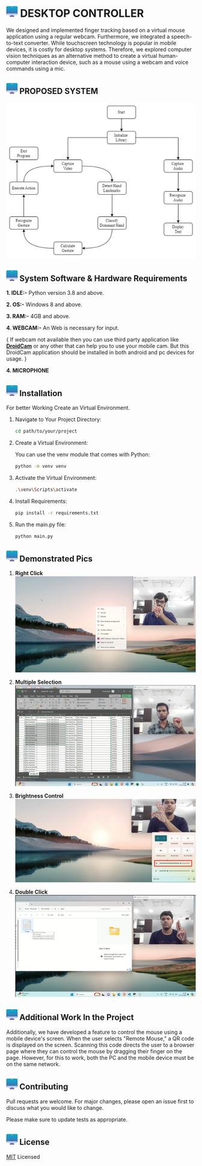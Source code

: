 # <img src="images/favicon.png" alt="Logo" width="30" height="30"> DESKTOP CONTROLLER

We designed and implemented finger tracking based on a virtual mouse application using a regular webcam. Furthermore, we integrated a speech-to-text converter. While touchscreen technology is popular in mobile devices, it is costly for desktop systems. Therefore, we explored computer vision techniques as an alternative method to create a virtual human-computer interaction device, such as a mouse using a webcam and voice commands using a mic.

## <img src="images/favicon.png" alt="Logo" width="30" height="30"> PROPOSED SYSTEM
![Design](images/proposed_system.png)

## <img src="images/favicon.png" alt="Logo" width="30" height="30"> System Software & Hardware Requirements
**1. IDLE:-** Python version 3.8 and above.

**2. OS:-** Windows 8 and above.

**3. RAM:-** 4GB and above.

**4. WEBCAM:-** An Web is necessary for input. 

{ If webcam not available then you can use third party application like **[DroidCam](https://droidcam.en.softonic.com/)** or any other that can help you to use your mobile cam. But this DroidCam application should be installed in both android and pc devices for usage. }

**4. MICROPHONE**

## <img src="images/favicon.png" alt="Logo" width="30" height="30"> Installation

For better Working Create an Virtual Environment.
1. Navigate to Your Project Directory:

   ```bash
   cd path/to/your/project
   ```
2. Create a Virtual Environment:

   You can use the venv module that comes with Python:

   ```bash
   python -m venv venv
   ```
3. Activate the Virtual Environment:
   
   ```bash
   .\venv\Scripts\activate
   ```
4. Install Requirements:

   ```bash
   pip install -r requirements.txt 
   ```

5. Run the main.py file:

   ```bash
   python main.py
   ```
## <img src="images/favicon.png" alt="Logo" width="30" height="30"> Demonstrated Pics

1. **Right Click**
   ![](images/rc.png)

2. **Multiple Selection**
   ![](images/ms.png)

3. **Brightness Control**
   ![](images/bc.png)

4. **Double Click**
   ![](images/dc.png)


## <img src="images/favicon.png" alt="Logo" width="30" height="30"> Additional Work In the Project

Additionally, we have developed a feature to control the mouse using a mobile device's screen. When the user selects "Remote Mouse," a QR code is displayed on the screen. Scanning this code directs the user to a browser page where they can control the mouse by dragging their finger on the page. However, for this to work, both the PC and the mobile device must be on the same network.

## <img src="images/favicon.png" alt="Logo" width="30" height="30"> Contributing

Pull requests are welcome. For major changes, please open an issue first
to discuss what you would like to change.

Please make sure to update tests as appropriate.

## <img src="images/favicon.png" alt="Logo" width="30" height="30"> License

[MIT](LICENSE) Licensed 
